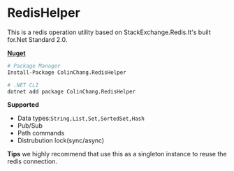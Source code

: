 # RedisHelper
This is a redis operation utility based on StackExchange.Redis.It's built for.Net Standard 2.0.

**[Nuget](https://www.nuget.org/packages/ColinChang.RedisHelper/)**
```sh
# Package Manager
Install-Package ColinChang.RedisHelper

# .NET CLI
dotnet add package ColinChang.RedisHelper
```
**Supported**

* Data types:`String,List,Set,SortedSet,Hash`
* Pub/Sub
* Path commands
* Distrubution lock(sync/async)

**Tips**
we highly recommend that use this as a singleton instance to reuse the redis connection.

